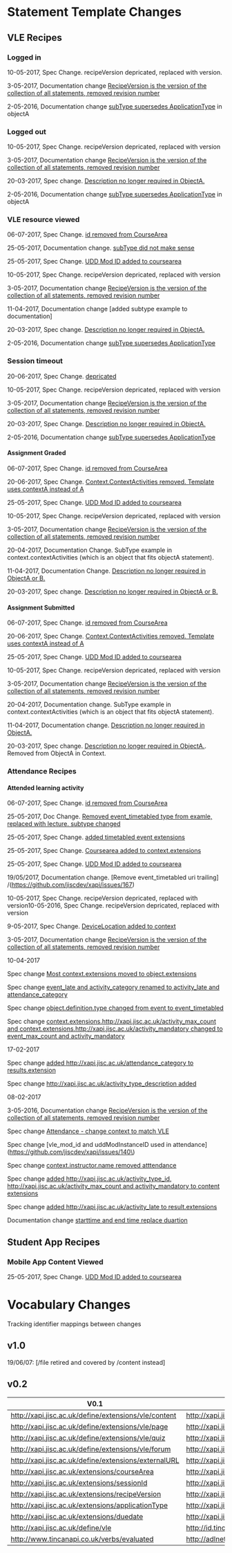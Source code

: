 # Statement Template Changes


##  VLE Recipes


### Logged in

10-05-2017, Spec Change. recipeVersion depricated, replaced with version.

3-05-2017, Documentation change [RecipeVersion is the version of the collection of all statements, removed revision number](https://github.co7/jiscdev/xapi/issues/154)

2-05-2016, Documentation change [subType supersedes ApplicationType](https://github.com/jiscdev/xapi/issues/55) in objectA


### Logged out

10-05-2017, Spec Change. recipeVersion depricated, replaced with version

3-05-2017, Documentation change [RecipeVersion is the version of the collection of all statements, removed revision number](https://github.com/jiscdev/xapi/issues/154)

20-03-2017, Spec change. [Description no longer required in ObjectA.](https://github.com/jiscdev/xapi/issues/148)

2-05-2016, Documentation change [subType supersedes ApplicationType](https://github.com/jiscdev/xapi/issues/55) in objectA


### VLE resource viewed

06-07-2017, Spec Change. [id removed from CourseArea](https://github.com/jiscdev/xapi/issues/179)

25-05-2017, Documentation change. [subType did not make sense](https://github.com/jiscdev/xapi/issues/163)

25-05-2017, Spec Change. [UDD Mod ID added to coursearea](https://github.com/jiscdev/xapi/issues/165)

10-05-2017, Spec Change. recipeVersion depricated, replaced with version

3-05-2017, Documentation change [RecipeVersion is the version of the collection of all statements, removed revision number](https://github.com/jiscdev/xapi/issues/154)

11-04-2017, Documentation change [added subtype example to documentation]

20-03-2017, Spec change. [Description no longer required in ObjectA.](https://github.com/jiscdev/xapi/issues/148)

2-05-2016, Documentation change [subType supersedes ApplicationType](https://github.com/jiscdev/xapi/issues/55)


### Session timeout

20-06-2017, Spec Change. [depricated](https://github.com/jiscdev/xapi/issues/170)

10-05-2017, Spec Change. recipeVersion depricated, replaced with version

3-05-2017, Documentation change [RecipeVersion is the version of the collection of all statements, removed revision number](https://github.com/jiscdev/xapi/issues/154)

20-03-2017, Spec Change. [Description no longer required in ObjectA.](https://github.com/jiscdev/xapi/issues/148)

2-05-2016, Documentation change [subType supersedes ApplicationType](https://github.com/jiscdev/xapi/issues/55)


#### Assignment Graded


06-07-2017, Spec Change. [id removed from CourseArea](https://github.com/jiscdev/xapi/issues/179)

20-06-2017, Spec Change. [Context.ContextActivities removed. Template uses contextA instead of A](https://github.com/jiscdev/xapi/issues/168)

25-05-2017, Spec Change. [UDD Mod ID added to coursearea](https://github.com/jiscdev/xapi/issues/165)

10-05-2017, Spec Change. recipeVersion depricated, replaced with version

3-05-2017, Documentation change [RecipeVersion is the version of the collection of all statements, removed revision number](https://github.com/jiscdev/xapi/issues/154)

20-04-2017, Documentation Change. SubType example in context.contextActivities (which is an object that fits objectA statement).

11-04-2017, Documentation Change. [Description no longer required in ObjectA or B.](https://github.com/jiscdev/xapi/issues/148)

20-03-2017, Spec change. [Description no longer required in ObjectA or B.](https://github.com/jiscdev/xapi/issues/148)


#### Assignment Submitted

06-07-2017, Spec Change. [id removed from CourseArea](https://github.com/jiscdev/xapi/issues/179)

20-06-2017, Spec Change. [Context.ContextActivities removed. Template uses contextA instead of A](https://github.com/jiscdev/xapi/issues/168)

25-05-2017, Spec Change. [UDD Mod ID added to coursearea](https://github.com/jiscdev/xapi/issues/165)

10-05-2017, Spec Change. recipeVersion depricated, replaced with version

3-05-2017, Documentation change [RecipeVersion is the version of the collection of all statements, removed revision number](https://github.com/jiscdev/xapi/issues/154)

20-04-2017, Documentation change. SubType example in context.contextActivities (which is an object that fits objectA statement).

11-04-2017, Documentation change. [Description no longer required in ObjectA.](https://github.com/jiscdev/xapi/issues/148)

20-03-2017, Spec change. [Description no longer required in ObjectA.](https://github.com/jiscdev/xapi/issues/148). Removed from ObjectA in Context.


### Attendance Recipes



#### Attended learning activity

06-07-2017, Spec Change. [id removed from CourseArea](https://github.com/jiscdev/xapi/issues/179)

25-05-2017, Doc Change. [Removed event_timetabled type from examle, replaced with lecture. subtype changed](https://github.com/jiscdev/xapi/issues/165)

25-05-2017, Spec Change. [added timetabled event extensions](https://github.com/jiscdev/xapi/issues/165)

25-05-2017, Spec Change. [Coursearea added to context.extensions](https://github.com/jiscdev/xapi/issues/165)

25-05-2017, Spec Change. [UDD Mod ID added to coursearea](https://github.com/jiscdev/xapi/issues/165)

19/05/2017, Documentation change. [Remove event_timetabled uri trailing] /(https://github.com/jiscdev/xapi/issues/167)

10-05-2017, Spec Change. recipeVersion depricated, replaced with version10-05-2016, Spec Change. recipeVersion depricated, replaced with version

9-05-2017, Spec Change. [DeviceLocation added to context](https://github.com/jiscdev/xapi/issues/158)

3-05-2017, Documentation change [RecipeVersion is the version of the collection of all statements, removed revision number](https://github.com/jiscdev/xapi/issues/154)


10-04-2017

Spec change [Most context.extensions moved to object.extensions](https://github.com/jiscdev/xapi/issues/151)

Spec change [event_late and activity_category renamed to activity_late and attendance_category](https://github.com/jiscdev/xapi/issues/151)

Spec change [object.definition.type changed from event to event_timetabled](https://github.com/jiscdev/xapi/issues/151)

Spec change [context.extensions.http://xapi.jisc.ac.uk/activity_max_count and context.extensions.http://xapi.jisc.ac.uk/activity_mandatory changed to event_max_count and activity_mandatory](https://github.com/jiscdev/xapi/issues/151)


17-02-2017

Spec change [added http://xapi.jisc.ac.uk/attendance_category to results.extension](https://github.com/jiscdev/xapi/issues/142)

Spec change [http://xapi.jisc.ac.uk/activity_type_description added](https://github.com/jiscdev/xapi/issues/142)


08-02-2017

3-05-2016, Documentation change [RecipeVersion is the version of the collection of all statements, removed revision number](https://github.com/jiscdev/xapi/issues/154)

Spec change [Attendance - change context to match VLE](https://github.com/jiscdev/xapi/issues/139)

Spec change [vle_mod_id and uddModInstanceID used in attendance](https://github.com/jiscdev/xapi/issues/140\)

Spec change [context.instructor.name removed atttendance](https://github.com/jiscdev/xapi/issues/141)

Spec change [added http://xapi.jisc.ac.uk/activity_type_id, http://xapi.jisc.ac.uk/activity_max_count and activity_mandatory to content extensions](https://github.com/jiscdev/xapi/issues/142)

Spec change [added http://xapi.jisc.ac.uk/activity_late to result.extensions](https://github.com/jiscdev/xapi/issues/142)

Documentation change [starttime and end time replace duartion](https://github.com/jiscdev/xapi/issues/143)


## Student App Recipes

### Mobile App Content Viewed 

25-05-2017, Spec Change. [UDD Mod ID added to coursearea](https://github.com/jiscdev/xapi/issues/165)


# Vocabulary Changes
Tracking identifier mappings between changes


## v1.0

19/06/07: [/file retired and covered by /content instead]


## v0.2

| V0.1  		| v0.2                    		 | 
| ------------- | -------------------------------|
| http://xapi.jisc.ac.uk/define/extensions/vle/content  | http://xapi.jisc.ac.uk/vle/content
| http://xapi.jisc.ac.uk/define/extensions/vle/page     | http://xapi.jisc.ac.uk/vle/page  
| http://xapi.jisc.ac.uk/define/extensions/vle/quiz     | http://xapi.jisc.ac.uk/vle/quiz  
| http://xapi.jisc.ac.uk/define/extensions/vle/forum    | http://xapi.jisc.ac.uk/vle/forum  
| http://xapi.jisc.ac.uk/define/extensions/externalURL  | http://xapi.jisc.ac.uk/externalURL
| http://xapi.jisc.ac.uk/extensions/courseArea | http://xapi.jisc.ac.uk/courseArea	
| http://xapi.jisc.ac.uk/extensions/sessionId  | http://xapi.jisc.ac.uk/sessionId 
| http://xapi.jisc.ac.uk/extensions/recipeVersion | http://xapi.jisc.ac.uk/recipeVersion
| http://xapi.jisc.ac.uk/extensions/applicationType | http://xapi.jisc.ac.uk/applicationType
| http://xapi.jisc.ac.uk/extensions/duedate  | http://xapi.jisc.ac.uk/dueDate
| http://xapi.jisc.ac.uk/define/vle   		 | http://id.tincanapi.com/activitytype/lms        
| http://www.tincanapi.co.uk/verbs/evaluated | http://adlnet.gov/expapi/verbs/scored 
